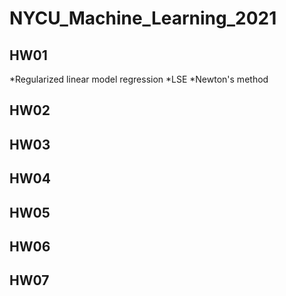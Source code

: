 # NYCU_Machine_Learning_2021
## HW01
*Regularized linear model regression
 *LSE
 *Newton's method

## HW02

## HW03

## HW04

## HW05

## HW06

## HW07



